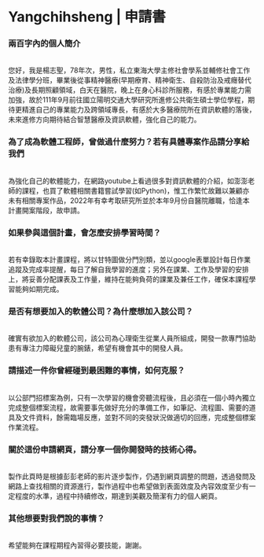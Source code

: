 <html>
<head>
<h1> Yangchihsheng | 申請書</h1>
</head>
  
 <body>
  <h3>兩百字內的個人簡介</h3><br />
您好，我是楊志聖，78年次，男性，私立東海大學主修社會學系並輔修社會工作及法律學分班，畢業後從事精神醫療(早期療育、精神衛生、自殺防治及戒癮替代治療)及長期照顧領域，白天在醫院，晚上在身心科診所服務，有感於專業能力需加強，故於111年9月前往國立陽明交通大學研究所進修公共衛生碩士學位學程，期待更精進自己的專業能力及跨領域專長，有感於大多醫療院所在資訊軟體的落後，未來進修方向期待結合智慧醫療及資訊軟體，強化自己的能力。 <br />

   <h3>為了成為軟體工程師，曾做過什麼努力？若有具體專案作品請分享給我們</h3><br />
 為強化自己的軟體能力，在網路youtube上看過很多對資訊軟體的介紹，如澎澎老師的課程，也買了軟體相關書籍嘗試學習(如Python)，惟工作繁忙故難以兼顧亦未有相關專案作品，2022年有幸考取研究所並於本年9月份自醫院離職，恰逢本計畫開案階段，故申請。
 
   <h3>如果參與這個計畫，會怎麼安排學習時間？</h3><br />
若有幸錄取本計畫課程，將以甘特圖做分門別類，並以google表單設計每日作業追蹤及完成率提醒，每日了解自我學習的進度；另外在課業、工作及學習的安排上，將妥善分配課表及工作量，維持在能夠負荷的課業及兼任工作，確保本課程學習能夠如期完成。
       
   <h3>是否有想要加入的軟體公司？為什麼想加入該公司？</h3><br />
 確實有欲加入的軟體公司，該公司為心理衛生從業人員所組成，開發一款專門協助患有專注力障礙兒童的腕錶，希望有機會其中的開發人員。
       
   <h3>請描述一件你曾經碰到最困難的事情，如何克服？</h3><br />
以公部門招標案為例，只有一次學習的機會旁聽流程後，且必須在一個小時內獨立完成整個標案流程，故需要事先做好充分的準備工作，如筆記、流程圖、需要的道具及文件資料，餘需臨場反應，並對不同的突發狀況做適切的回應，完成整個標案作業流程。
       
   <h3>關於這份申請網頁，請分享一個你開發時的技術心得。</h3><br />
製作此頁時是根據彭彭老師的影片逐步製作，仍遇到網頁調整的問題，透過發問及網路上查找相關的資源進行，製作過程中也希望做到表面效度及內容效度至少有一定程度的水準，過程中持續修改，期達到美觀及簡潔有力的個人網頁。
       
   <h3>其他想要對我們說的事情？</h3><br />
希望能夠在課程期程內習得必要技能，謝謝。

</body>
</html>
